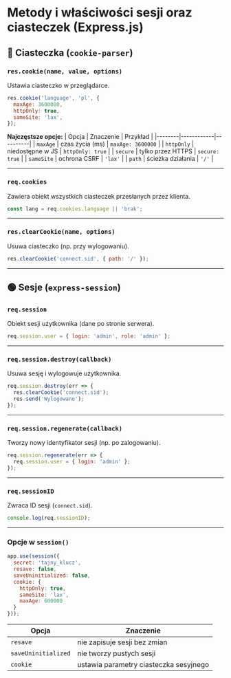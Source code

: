 # Metody i właściwości sesji oraz ciasteczek (Express.js)

## 🍪 Ciasteczka (`cookie-parser`)

### `res.cookie(name, value, options)`
Ustawia ciasteczko w przeglądarce.
```js
res.cookie('language', 'pl', {
  maxAge: 3600000,
  httpOnly: true,
  sameSite: 'lax',
});
```

**Najczęstsze opcje:**
| Opcja | Znaczenie | Przykład |
|--------|------------|----------|
| `maxAge` | czas życia (ms) | `maxAge: 3600000` |
| `httpOnly` | niedostępne w JS | `httpOnly: true` |
| `secure` | tylko przez HTTPS | `secure: true` |
| `sameSite` | ochrona CSRF | `'lax'` |
| `path` | ścieżka działania | `'/'` |

---

### `req.cookies`
Zawiera obiekt wszystkich ciasteczek przesłanych przez klienta.  
```js
const lang = req.cookies.language || 'brak';
```

---

### `res.clearCookie(name, options)`
Usuwa ciasteczko (np. przy wylogowaniu).  
```js
res.clearCookie('connect.sid', { path: '/' });
```

---

## 🟢 Sesje (`express-session`)

### `req.session`
Obiekt sesji użytkownika (dane po stronie serwera).
```js
req.session.user = { login: 'admin', role: 'admin' };
```

---

### `req.session.destroy(callback)`
Usuwa sesję i wylogowuje użytkownika.
```js
req.session.destroy(err => {
  res.clearCookie('connect.sid');
  res.send('Wylogowano');
});
```

---

### `req.session.regenerate(callback)`
Tworzy nowy identyfikator sesji (np. po zalogowaniu).
```js
req.session.regenerate(err => {
  req.session.user = { login: 'admin' };
});
```

---

### `req.sessionID`
Zwraca ID sesji (`connect.sid`).
```js
console.log(req.sessionID);
```

---

### Opcje w `session()`
```js
app.use(session({
  secret: 'tajny_klucz',
  resave: false,
  saveUninitialized: false,
  cookie: {
    httpOnly: true,
    sameSite: 'lax',
    maxAge: 600000
  }
}));
```
| Opcja | Znaczenie |
|--------|------------|
| `resave` | nie zapisuje sesji bez zmian |
| `saveUninitialized` | nie tworzy pustych sesji |
| `cookie` | ustawia parametry ciasteczka sesyjnego |
